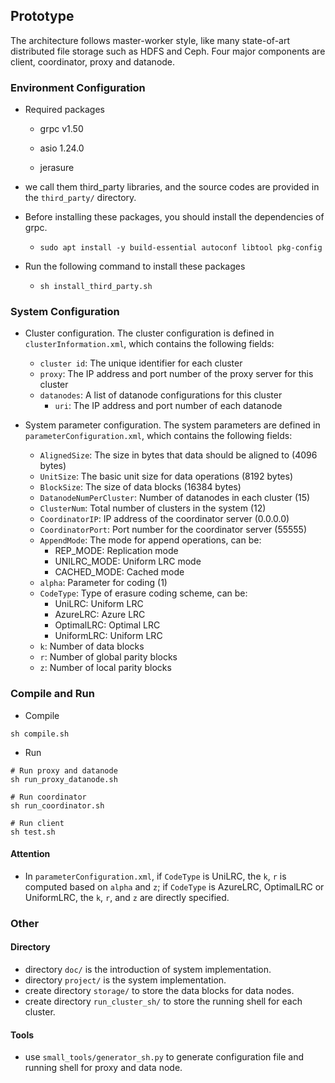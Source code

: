 ## Prototype

The architecture follows master-worker style, like many state-of-art distributed file storage such as HDFS and Ceph. Four major components are client, coordinator, proxy and datanode. 

### Environment Configuration

- Required packages

  * grpc v1.50

  * asio 1.24.0

  * jerasure

- we call them third_party libraries, and the source codes are provided in the `third_party/` directory.

- Before installing these packages, you should install the dependencies of grpc.

  - ```
    sudo apt install -y build-essential autoconf libtool pkg-config
    ```

- Run the following command to install these packages

  - ```
    sh install_third_party.sh
    ```

### System Configuration

- Cluster configuration. The cluster configuration is defined in `clusterInformation.xml`, which contains the following fields:

  * `cluster id`: The unique identifier for each cluster
  * `proxy`: The IP address and port number of the proxy server for this cluster
  * `datanodes`: A list of datanode configurations for this cluster
    - `uri`: The IP address and port number of each datanode

- System parameter configuration. The system parameters are defined in `parameterConfiguration.xml`, which contains the following fields:

  * `AlignedSize`: The size in bytes that data should be aligned to (4096 bytes)
  * `UnitSize`: The basic unit size for data operations (8192 bytes)
  * `BlockSize`: The size of data blocks (16384 bytes)
  * `DatanodeNumPerCluster`: Number of datanodes in each cluster (15)
  * `ClusterNum`: Total number of clusters in the system (12)
  * `CoordinatorIP`: IP address of the coordinator server (0.0.0.0)
  * `CoordinatorPort`: Port number for the coordinator server (55555)
  * `AppendMode`: The mode for append operations, can be:
    - REP_MODE: Replication mode
    - UNILRC_MODE: Uniform LRC mode  
    - CACHED_MODE: Cached mode
  * `alpha`: Parameter for coding (1)
  * `CodeType`: Type of erasure coding scheme, can be:
    - UniLRC: Uniform LRC
    - AzureLRC: Azure LRC
    - OptimalLRC: Optimal LRC
    - UniformLRC: Uniform LRC
  * `k`: Number of data blocks
  * `r`: Number of global parity blocks
  * `z`: Number of local parity blocks

### Compile and Run

- Compile

```
sh compile.sh
```

- Run

```
# Run proxy and datanode
sh run_proxy_datanode.sh

# Run coordinator
sh run_coordinator.sh

# Run client
sh test.sh
```

#### Attention

- In `parameterConfiguration.xml`, if `CodeType` is UniLRC, the `k`, `r` is computed based on `alpha` and `z`; if `CodeType` is AzureLRC, OptimalLRC or UniformLRC, the `k`, `r`, and `z` are directly specified.



### Other

#### Directory

- directory `doc/`  is the introduction of system implementation.
- directory `project/` is the system implementation.
- create directory `storage/` to store the data blocks for data nodes.
- create directory `run_cluster_sh/` to store the running shell for each cluster.

#### Tools

- use `small_tools/generator_sh.py` to generate configuration file and running shell for proxy and data node.

